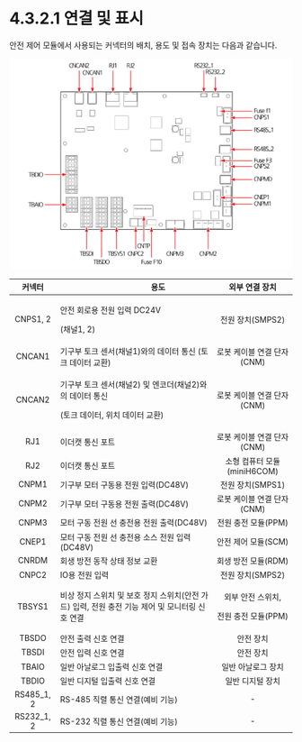 ﻿# 4.3.2.1 연결 및 표시

안전 제어 모듈에서 사용되는 커넥터의 배치, 용도 및 접속 장치는 다음과 같습니다.

![그림 28 안전 제어 보드(BD6F1)](../../../_assets/image109.png)

|   **커넥터**   | 　　　　　　**용도**                                                        |              **외부 연결 장치**             |
| :---------: | ------------------------------------------------------------------- | :-----------------------------------: |
|   CNPS1, 2  | <p>안전 회로용 전원 입력 DC24V</p><p>(채널1, 2)</p>                            |              전원 장치(SMPS2)             |
|    CNCAN1   | 기구부 토크 센서(채널1)와의 데이터 통신 (토크 데이터 교환)                                 |           로봇 케이블 연결 단자(CNM)           |
|    CNCAN2   | <p>기구부 토크 센서(채널2) 및 엔코더(채널2)와의 데이터 통신</p><p>(토크 데이터, 위치 데이터 교환)</p> |           로봇 케이블 연결 단자(CNM)           |
|     RJ1     | 이더캣 통신 포트                                                           |           로봇 케이블 연결 단자(CNM)           |
|     RJ2     | 이더캣 통신 포트                                                           |          소형 컴퓨터 모듈(miniH6COM)         |
|    CNPM1    | 기구부 모터 구동용 전원 입력(DC48V)                                             |              전원 장치(SMPS1)             |
|    CNPM2    | 기구부 모터 구동용 전원 출력(DC48V)                                             |           로봇 케이블 연결 단자(CNM)           |
|    CNPM3    | 모터 구동 전원 선 충전용 전원 출력(DC48V)                                         |             전원 충전 모듈(PPM)             |
|    CNEP1    | 모터 구동 전원 선 충전용 소스 전원 입력(DC48V)                                      |             안전 제어 모듈(SCM)             |
|    CNRDM    | 회생 방전 동작 상태 정보 교환                                                   |             회생 방전 모듈(RDM)             |
|    CNPC2    | IO용 전원 입력                                                           |              전원 장치(SMPS2)             |
|    TBSYS1   | 비상 정지 스위치 및 보호 정지 스위치(안전 가드) 입력, 전원 충전 기능 제어 및 모니터링 신호 연결           | <p>외부 안전 스위치,</p><p>전원 충전 모듈(PPM)</p> |
|    TBSDO    | 안전 출력 신호 연결                                                         |                 안전 장치                 |
|    TBSDI    | 안전 입력 신호 연결                                                         |                 안전 장치                 |
|    TBAIO    | 일반 아날로그 입출력 신호 연결                                                   |               일반 아날로그 장치              |
|    TBDIO    | 일반 디지털 입출력 신호 연결                                                    |               일반 디지털 장치               |
| RS485\_1, 2 | RS-485 직렬 통신 연결(예비 기능)                                              |                   -                   |
| RS232\_1, 2 | RS-232 직렬 통신 연결(예비 기능)                                              |                   -                   |

